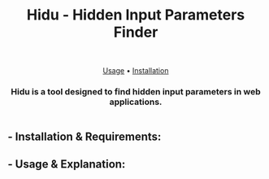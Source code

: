 <h1 align="center">Hidu - Hidden Input Parameters Finder</h1> <br>
<p align="center">
  <a href="#--usage--explanation">Usage</a> •
  <a href="#--installation--requirements">Installation</a>
</p>
<h3 align="center">Hidu is a tool designed to find hidden input parameters in web applications.</h3>
<img src="" align="middle">


## - Installation & Requirements:



## - Usage & Explanation:
